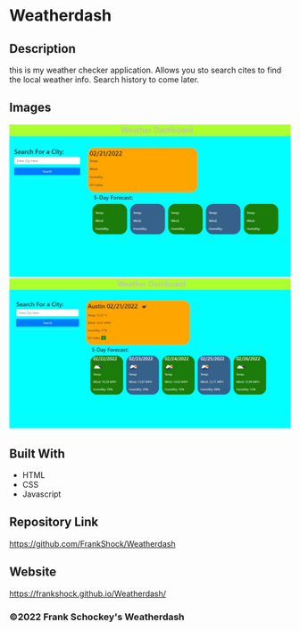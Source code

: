 # Weatherdash

## Description
this is my weather checker application. Allows you  sto search cites to find the local weather info. Search history to come later. 

## Images
![alt text](https://github.com/FrankShock/Weatherdash/blob/main/assests/images/Screenshot1.JPG)
![alt text](https://github.com/FrankShock/Weatherdash/blob/main/assests/images/Screenshot2.JPG)


## Built With
* HTML
* CSS
* Javascript

## Repository Link
https://github.com/FrankShock/Weatherdash
## Website
https://frankshock.github.io/Weatherdash/


### ©2022 Frank Schockey's Weatherdash
